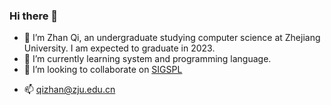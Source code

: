 ### Hi there 👋


- 🔭 I’m Zhan Qi, an undergraduate studying computer science at Zhejiang University. I am expected to graduate in 2023.
- 🌱 I’m currently learning system and programming language.
- 👯 I’m looking to collaborate on [SIGSPL](https://github.com/SIG-SPL)
<!-- - 🤔 I’m looking for help with ... -->
<!-- - 💬 Ask me about ... -->
- 📫 qizhan@zju.edu.cn
<!-- - 😄 Pronouns: ... -->
<!-- - ⚡ Fun fact: ... -->

